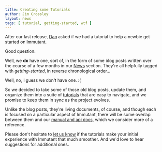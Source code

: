 ```yaml
---
title: Creating some Tutorials
author: Jim Crossley
layout: news
tags: [ tutorial, getting-started, wtf ]
---
```


After our last release, [Dan] asked if we had a tutorial to help a
newbie get started on Immutant.

Good question. 

Well, we **do** have one, sort of, in the form of some blog posts
written over the course of a few months in our [News] section. They're
all helpfully tagged with *getting-started*, in reverse chronological
order...

Well, no, I guess we don't have one. :(

So we decided to take some of those old blog posts, update them, and
organize them into a suite of [tutorials] that are easy to navigate,
and we promise to keep them in sync as the project evolves.

Unlike the blog posts, they're living documents, of course, and though
each is focused on a particular aspect of Immutant, there will be some
overlap between them and our [manual and api docs][documentation],
which we consider more of a reference.

Please don't hesitate to [let us know][community] if the tutorials
make your initial experience with Immutant that much smoother. And
we'd love to hear suggestions for additional ones.

[Dan]: https://twitter.com/mojavelinux
[News]: /news/
[tutorials]: /tutorials/
[documentation]: /documentation/
[community]: /community/
